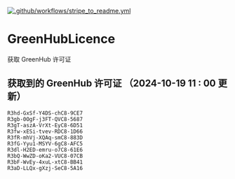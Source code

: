 [![.github/workflows/stripe_to_readme.yml](https://github.com/zjx-kimi/GreenHubLicence/actions/workflows/stripe_to_readme.yml/badge.svg)](https://github.com/zjx-kimi/GreenHubLicence/actions/workflows/stripe_to_readme.yml)
# GreenHubLicence
获取 GreenHub 许可证
## 获取到的 GreenHub 许可证 （2024-10-19 11 : 00 更新）
```
R3hd-GxSf-Y4DS-chC8-9CE7
R3gb-0OgF-j3FT-QVC8-5687
R3gT-aszA-VrXt-EyC8-6D51
R3fw-xESi-tvev-RDC8-1D66
R3fR-mhVj-XQAq-smC8-883D
R3fG-Yyu1-MSYV-6gC8-AFC5
R3dl-H2ED-emru-o7C8-61E6
R3bQ-WwZD-oKa2-VUC8-07CB
R3bF-WvEy-4xuL-xtC8-BB41
R3aD-LLQx-gXzj-SeC8-5A16
```
